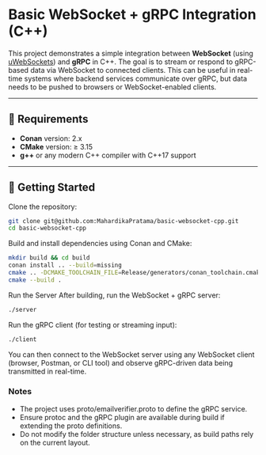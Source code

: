 # Basic WebSocket + gRPC Integration (C++)

This project demonstrates a simple integration between **WebSocket** (using [uWebSockets](https://github.com/uNetworking/uWebSockets)) and **gRPC** in C++. The goal is to stream or respond to gRPC-based data via WebSocket to connected clients. This can be useful in real-time systems where backend services communicate over gRPC, but data needs to be pushed to browsers or WebSocket-enabled clients.

---

## 🔧 Requirements

- **Conan** version: 2.x  
- **CMake** version: ≥ 3.15  
- **g++** or any modern C++ compiler with C++17 support

---

## 🚀 Getting Started

Clone the repository:

```bash
git clone git@github.com:MahardikaPratama/basic-websocket-cpp.git
cd basic-websocket-cpp
```

Build and install dependencies using Conan and CMake:

```bash
mkdir build && cd build
conan install .. --build=missing
cmake .. -DCMAKE_TOOLCHAIN_FILE=Release/generators/conan_toolchain.cmake
cmake --build .
```

Run the Server
After building, run the WebSocket + gRPC server:

```bash
./server
```

Run the gRPC client (for testing or streaming input):
```bash
./client
```
You can then connect to the WebSocket server using any WebSocket client (browser, Postman, or CLI tool) and observe gRPC-driven data being transmitted in real-time.

### Notes
- The project uses proto/emailverifier.proto to define the gRPC service.
- Ensure protoc and the gRPC plugin are available during build if extending the proto definitions.
- Do not modify the folder structure unless necessary, as build paths rely on the current layout.
